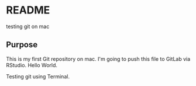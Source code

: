 # README

testing git on mac

## Purpose

This is my first Git repository on mac. I'm going to push this file to GitLab via RStudio. Hello World.

Testing git using Terminal.